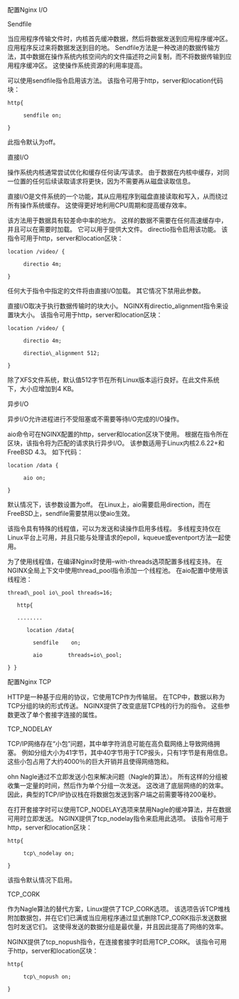 配置Nginx I/O

Sendfile

当应用程序传输文件时，内核首先缓冲数据，然后将数据发送到应用程序缓冲区。 应用程序反过来将数据发送到目的地。 Sendfile方法是一种改进的数据传输方法，其中数据在操作系统内核空间内的文件描述符之间复制，而不将数据传输到应用程序缓冲区。 这使操作系统资源的利用率提高。

可以使用sendfile指令启用该方法。 该指令可用于http，server和location代码块：

```
http{

     sendfile on;

}
```

此指令默认为off。

直接I/O

操作系统内核通常尝试优化和缓存任何读/写请求。 由于数据在内核中缓存，对同一位置的任何后续读取请求将更快，因为不需要再从磁盘读取信息。

直接I/O是文件系统的一个功能，其从应用程序到磁盘直接读取和写入，从而绕过所有操作系统缓存。 这使得更好地利用CPU周期和提高缓存效率。

该方法用于数据具有较差命中率的地方。 这样的数据不需要在任何高速缓存中，并且可以在需要时加载。 它可以用于提供大文件。 directio指令启用该功能。 该指令可用于http，server和location区块：

```
location /video/ {

     directio 4m;

}
```

任何大于指令中指定的文件将由直接I/O加载。 其它情况下禁用此参数。

直接I/O取决于执行数据传输时的块大小。 NGINX有directio\_alignment指令来设置块大小。 该指令可用于http，server和location区块：

```
location /video/ {

     directio 4m;

     directio\_alignment 512;

}
```

除了XFS文件系统，默认值512字节在所有Linux版本运行良好。在此文件系统下，大小应增加到4 KB。

异步I/O

异步I/O允许进程进行不受阻塞或不需要等待I/O完成的I/O操作。

aio命令可在NGINX配置的http，server和location区块下使用。 根据在指令所在区块，该指令将为匹配的请求执行异步I/O。 该参数适用于Linux内核2.6.22+和FreeBSD 4.3。 如下代码：

```
location /data {

     aio on;

}
```

默认情况下，该参数设置为off。 在Linux上，aio需要启用direction，而在FreeBSD上，sendfile需要禁用以使aio生效。

该指令具有特殊的线程值，可以为发送和读操作启用多线程。 多线程支持仅在Linux平台上可用，并且只能与处理请求的epoll，kqueue或eventport方法一起使用。

为了使用线程值，在编译Nginx时使用–with-threads选项配置多线程支持。 在NGINX全局上下文中使用thread\_pool指令添加一个线程池。 在aio配置中使用该线程池：

```
thread\_pool io\_pool threads=16;

   http{

   ........

      location /data{

        sendfile    on;

        aio        threads=io\_pool;

} }
```

配置Nginx TCP

HTTP是一种基于应用的协议，它使用TCP作为传输层。 在TCP中，数据以称为TCP分组的块的形式传送。 NGINX提供了改变底层TCP栈的行为的指令。 这些参数更改了单个套接字连接的属性。

TCP\_NODELAY

TCP/IP网络存在“小包”问题，其中单字符消息可能在高负载网络上导致网络拥塞。 例如分组大小为41字节，其中40字节用于TCP报头，只有1字节是有用信息。 这些小包占用了大约4000％的巨大开销并且使得网络饱和。

ohn Nagle通过不立即发送小包来解决问题（Nagle的算法）。 所有这样的分组被收集一定量的时间，然后作为单个分组一次发送。 这改进了底层网络的的效率。 因此，典型的TCP/IP协议栈在将数据包发送到客户端之前需要等待200毫秒。

在打开套接字时可以使用TCP\_NODELAY选项来禁用Nagle的缓冲算法，并在数据可用时立即发送。 NGINX提供了tcp\_nodelay指令来启用此选项。 该指令可用于http，server和location区块：

```
http{

     tcp\_nodelay on;

}
```

该指令默认情况下启用。

TCP\_CORK

作为Nagle算法的替代方案，Linux提供了TCP\_CORK选项。 该选项告诉TCP堆栈附加数据包，并在它们已满或当应用程序通过显式删除TCP\_CORK指示发送数据包时发送它们。 这使得发送的数据分组是最优量，并且因此提高了网络的效率。

NGINX提供了tcp\_nopush指令，在连接套接字时启用TCP\_CORK。 该指令可用于http，server和location区块：

```
http{

     tcp\_nopush on;

}
```



